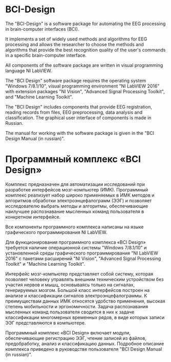 # BCI-Design
The "BCI-Design" is a software package for automating the EEG processing in brain-computer interfaces (BCI).

It implements a set of widely used methods and algorithms for EEG processing and allows the researcher to choose the methods and algorithms that provide the best recognition quality of the user's commands in a specific brain-computer interface. 

All components of the software package are written in visual programming language NI LabVIEW. 

The "BCI Design" software package requires the operating system "Windows 7/8.1/10", visual programming environment "NI LabVIEW 2016" with extension packages "NI Vision", "Advanced Signal Processing Toolkit", and "Machine Learning Toolkit".

The "BCI Design" includes components that provide EEG registration, reading records from files, EEG preprocessing, data analysis and classification. The graphical user interface of components is made in Russian.

The manual for working with the software package is given in the "BCI Design Manual (in russian)".

# Программный комплекс «BCI Design» 
Комплекс предназначен для автоматизации исследований при разработке интерфейсов мозг-компьютер (ИМК). Программный комплекс реализует набор широко применяемых в ИМК методов и алгоритмов обработки электроэнцефалограмм (ЭЭГ) и позволяет исследователю выбрать методы и алгоритмы, обеспечивающие наилучшее распознавание мысленных команд пользователя в конкретном интерфейсе.

Все компоненты программного комплекса написаны на языке графического программирования NI LabVIEW.

Для функционирования программного комплекса «BCI Design» требуется наличие операционной системы "Windows 7/8.1/10" и установленной среды графического программирования "NI LabVIEW 2016" с пакетами расширений "NI Vision", "Advanced Signal Processing Toolkit" и "Machine Learning Toolkit".

Интерфейс мозг-компьютер представляет собой систему, которая позволяет человеку управлять внешним техническим устройством без участия нервов и мышц, основываясь только на сигналах, генерируемых мозгом. Большой класс интерфейсов построен на анализе и классификации сигналов электроэнцефалограммы. К преимуществам данных ИМК относятся удобство применения, высокая степень мобильности и эргономичности. Задача распознавания мысленных команд пользователя сводится в них к задаче классификации многомерных временных рядов, в виде которых записи ЭЭГ представляются в компьютере.

Программный комплекс «BCI Design» включает модули, обеспечивающие регистрацию ЭЭГ, чтение записей из файлов, предобработку, анализ и классификацию данных. Подробное описание комплекса приведено в руководстве пользователя "BCI Design Manual (in russian)".
